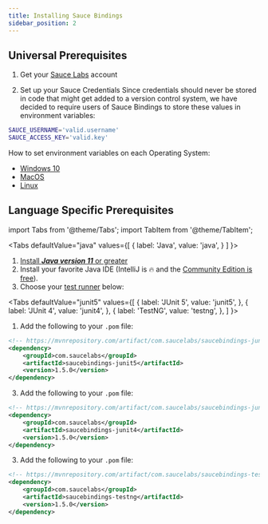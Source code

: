 ```yaml
---
title: Installing Sauce Bindings
sidebar_position: 2
---
```


## Universal Prerequisites

1. Get your [Sauce Labs](https://saucelabs.com/sign-up) account

2. Set up your Sauce Credentials
   Since credentials should never be stored in code that might get added to a version control system,
   we have decided to require users of Sauce Bindings to store these values in environment variables:

```bash
SAUCE_USERNAME='valid.username'
SAUCE_ACCESS_KEY='valid.key'
```

How to set environment variables on each Operating System:

- [Windows 10](https://www.architectryan.com/2018/08/31/how-to-change-environment-variables-on-windows-10/)
- [MacOS](https://apple.stackexchange.com/questions/106778/how-do-i-set-environment-variables-on-os-x)
- [Linux](https://askubuntu.com/questions/58814/how-do-i-add-environment-variables)

## Language Specific Prerequisites

import Tabs from '@theme/Tabs';
import TabItem from '@theme/TabItem';

<Tabs
defaultValue="java"
values={[
{ label: 'Java', value: 'java', }
]
}>

<TabItem value="java">

1. [Install **_Java version 11_** or greater](https://www.java.com/en/download/help/download_options.html)
2. Install your favorite Java IDE (IntelliJ is 🔥 and the [Community Edition is free](https://www.jetbrains.com/idea/)).
3. Choose your [test runner](../core-concepts/test-runners.md) below:

<Tabs
defaultValue="junit5"
values={[
{ label: 'JUnit 5', value: 'junit5', },
{ label: 'JUnit 4', value: 'junit4', },
{ label: 'TestNG', value: 'testng', },
]
}>

<TabItem value="junit5">

1. Add the following to your `.pom` file:

```xml
<!-- https://mvnrepository.com/artifact/com.saucelabs/saucebindings-junit4/latest -->
<dependency>
    <groupId>com.saucelabs</groupId>
    <artifactId>saucebindings-junit5</artifactId>
    <version>1.5.0</version>
</dependency>
```

</TabItem>
<TabItem value="junit4">

3. Add the following to your `.pom` file:

```xml
<!-- https://mvnrepository.com/artifact/com.saucelabs/saucebindings-junit4/latest -->
<dependency>
    <groupId>com.saucelabs</groupId>
    <artifactId>saucebindings-junit4</artifactId>
    <version>1.5.0</version>
</dependency>
```

</TabItem>
<TabItem value="testng">

3. Add the following to your `.pom` file:

```xml
<!-- https://mvnrepository.com/artifact/com.saucelabs/saucebindings-testng/latest -->
<dependency>
    <groupId>com.saucelabs</groupId>
    <artifactId>saucebindings-testng</artifactId>
    <version>1.5.0</version>
</dependency>
```

</TabItem>

</Tabs>

</TabItem>
</Tabs>
